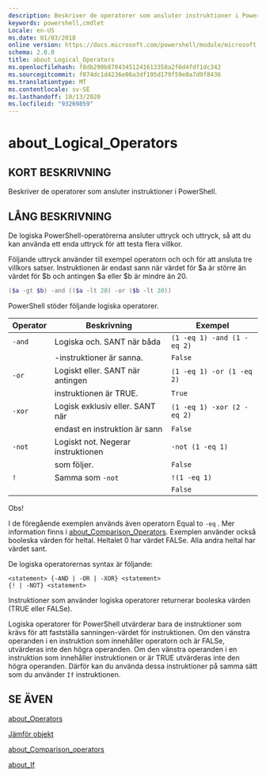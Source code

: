 ```yaml
---
description: Beskriver de operatorer som ansluter instruktioner i PowerShell.
keywords: powershell,cmdlet
Locale: en-US
ms.date: 01/03/2018
online version: https://docs.microsoft.com/powershell/module/microsoft.powershell.core/about/about_logical_operators?view=powershell-7.1&WT.mc_id=ps-gethelp
schema: 2.0.0
title: about_Logical_Operators
ms.openlocfilehash: f8db290b87043451241613358a2f6d4fdf1dc342
ms.sourcegitcommit: f874dc1d4236e06a3df195d179f59e0a7d9f8436
ms.translationtype: MT
ms.contentlocale: sv-SE
ms.lasthandoff: 10/13/2020
ms.locfileid: "93269859"
---
```

# <a name="about_logical_operators"></a>about_Logical_Operators

## <a name="short-description"></a>KORT BESKRIVNING
Beskriver de operatorer som ansluter instruktioner i PowerShell.

## <a name="long-description"></a>LÅNG BESKRIVNING

De logiska PowerShell-operatörerna ansluter uttryck och uttryck, så att du kan använda ett enda uttryck för att testa flera villkor.

Följande uttryck använder till exempel operatorn och och för att ansluta tre villkors satser. Instruktionen är endast sann när värdet för $a är större än värdet för $b och antingen $a eller $b är mindre än
20.

```powershell
($a -gt $b) -and (($a -lt 20) -or ($b -lt 20))
```

PowerShell stöder följande logiska operatorer.

|Operator|Beskrivning                        |Exempel                   |
|--------|-----------------------------------|--------------------------|
|`-and`  |Logiska och. SANT när båda        |`(1 -eq 1) -and (1 -eq 2)`|
|        |-instruktioner är sanna.               |`False`                   |
|`-or`   |Logiskt eller. SANT när antingen       |`(1 -eq 1) -or (1 -eq 2)` |
|        |instruktionen är TRUE.                 |`True`                    |
|`-xor`  |Logisk exklusiv eller. SANT när    |`(1 -eq 1) -xor (2 -eq 2)`|
|        |endast en instruktion är sann         |`False`                   |
|`-not`  |Logiskt not. Negerar instruktionen |`-not (1 -eq 1)`          |
|        |som följer.                      |`False`                   |
|`!`     |Samma som `-not`                     |`!(1 -eq 1)`              |
|        |                                   |`False`                   |

 Obs!

I de föregående exemplen används även operatorn Equal to `-eq` . Mer information finns i [about_Comparison_Operators](about_Comparison_Operators.md). Exemplen använder också booleska värden för heltal. Heltalet 0 har värdet FALSe. Alla andra heltal har värdet sant.

De logiska operatorernas syntax är följande:

```
<statement> {-AND | -OR | -XOR} <statement>
{! | -NOT} <statement>
```

Instruktioner som använder logiska operatorer returnerar booleska värden (TRUE eller FALSe).

Logiska operatorer för PowerShell utvärderar bara de instruktioner som krävs för att fastställa sanningen-värdet för instruktionen. Om den vänstra operanden i en instruktion som innehåller operatorn och är FALSe, utvärderas inte den högra operanden.
Om den vänstra operanden i en instruktion som innehåller instruktionen or är TRUE utvärderas inte den högra operanden. Därför kan du använda dessa instruktioner på samma sätt som du använder `If` instruktionen.

## <a name="see-also"></a>SE ÄVEN

[about_Operators](about_Operators.md)

[Jämför objekt](xref:Microsoft.PowerShell.Utility.Compare-Object)

[about_Comparison_operators](about_Comparison_Operators.md)

[about_If](about_If.md)

